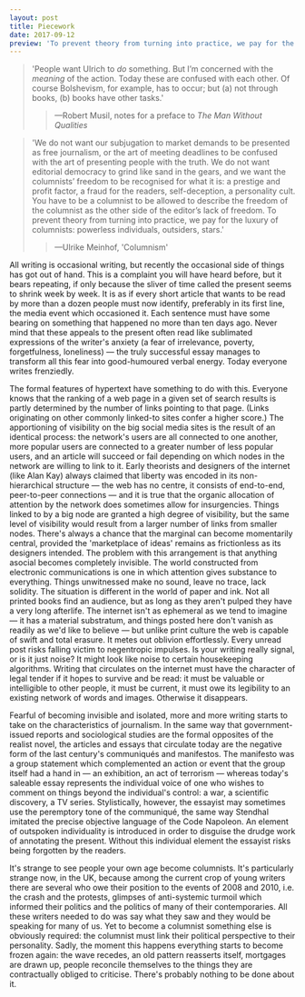 ```yaml
---
layout: post
title: Piecework
date: 2017-09-12
preview: 'To prevent theory from turning into practice, we pay for the luxury of columnists'
---
```


>'People want Ulrich to *do* something. But I’m concerned with the *meaning* of the action. Today these are confused with each other. Of course Bolshevism, for example, has to occur; but (a) not through books, (b) books have other tasks.'
>>—Robert Musil, notes for a preface to *The Man Without Qualities*

>'We do not want our subjugation to market demands to be presented as free journalism, or the art of meeting deadlines to be confused with the art of presenting people with the truth. We do not want editorial democracy to grind like sand in the gears, and we want the columnists’ freedom to be recognised for what it is: a prestige and profit factor, a fraud for the readers, self-deception, a personality cult. You have to be a columnist to be allowed to describe the freedom of the columnist as the other side of the editor’s lack of freedom. To prevent theory from turning into practice, we pay for the luxury of columnists: powerless individuals, outsiders, stars.'
>>—Ulrike Meinhof, 'Columnism'


All writing is occasional writing, but recently the occasional side of things has got out of hand. This is a complaint you will have heard before, but it bears repeating, if only because the sliver of time called the present seems to shrink week by week. It is as if every short article that wants to be read by more than a dozen people must now identify, preferably in its first line, the media event which occasioned it. Each sentence must have some bearing on something that happened no more than ten days ago. Never mind that these appeals to the present often read like sublimated expressions of the writer's anxiety (a fear of irrelevance, poverty, forgetfulness, loneliness) — the truly successful essay manages to transform all this fear into good-humoured verbal energy. Today everyone writes frenziedly.

The formal features of hypertext have something to do with this. Everyone knows that the ranking of a web page in a given set of search results is partly determined by the number of links pointing to that page. (Links originating on other commonly linked-to sites confer a higher score.) The apportioning of visibility on the big social media sites is the result of an identical process: the network's users are all connected to one another, more popular users are connected to a greater number of less popular users, and an article will succeed or fail depending on which nodes in the network are willing to link to it. Early theorists and designers of the internet (like Alan Kay) always claimed that liberty was encoded in its non-hierarchical structure — the web has no centre, it consists of end-to-end, peer-to-peer connections — and it is true that the organic allocation of attention by the network does sometimes allow for insurgencies. Things linked to by a big node are granted a high degree of visibility, but the same level of visibility would result from a larger number of links from smaller nodes. There's always a chance that the marginal can become momentarily central, provided the 'marketplace of ideas' remains as frictionless as its designers intended. The problem with this arrangement is that anything asocial becomes completely invisible. The world constructed from electronic communications is one in which attention gives substance to everything. Things unwitnessed make no sound, leave no trace, lack solidity. The situation is different in the world of paper and ink. Not all printed books find an audience, but as long as they aren't pulped they have a very long afterlife. The internet isn't as ephemeral as we tend to imagine — it has a material substratum, and things posted here don't vanish as readily as we'd like to believe — but unlike print culture the web is capable of swift and total erasure. It metes out oblivion effortlessly. Every unread post risks falling victim to negentropic impulses. Is your writing really signal, or is it just noise? It might look like noise to certain housekeeping algorithms. Writing that circulates on the internet must have the character of legal tender if it hopes to survive and be read: it must be valuable or intelligible to other people, it must be current, it must owe its legibility to an existing network of words and images. Otherwise it disappears.

Fearful of becoming invisible and isolated, more and more writing starts to take on the characteristics of journalism. In the same way that government-issued reports and sociological studies are the formal opposites of the realist novel, the articles and essays that circulate today are the negative form of the last century's communiqués and manifestos. The manifesto was a group statement which complemented an action or event that the group itself had a hand in — an exhibition, an act of terrorism — whereas today's saleable essay represents the individual voice of one who wishes to comment on things beyond the individual's control: a war, a scientific discovery, a TV series. Stylistically, however, the essayist may sometimes use the peremptory tone of the communiqué, the same way Stendhal imitated the precise objective language of the Code Napoleon. An element of outspoken individuality is introduced in order to disguise the drudge work of annotating the present. Without this individual element the essayist risks being forgotten by the readers. 

It's strange to see people your own age become columnists. It's particularly strange now, in the UK, because among the current crop of young writers there are several who owe their position to the events of 2008 and 2010, i.e. the crash and the protests, glimpses of anti-systemic turmoil which informed their politics and the politics of many of their contemporaries. All these writers needed to do was say what they saw and they would be speaking for many of us. Yet to become a columnist something else is obviously required: the columnist must link their political perspective to their personality. Sadly, the moment this happens everything starts to become frozen again: the wave recedes, an old pattern reasserts itself, mortgages are drawn up, people reconcile themselves to the things they are contractually obliged to criticise. There's probably nothing to be done about it.


